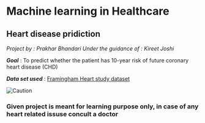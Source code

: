 # Machine learning in Healthcare

## Heart disease pridiction

_Project by : Prakhar Bhandari_
_Under the guidance of : Kireet Joshi_

___Goal___ : To predict whether the patient has 10-year risk of future coronary heart disease (CHD)  

___Data set used___ : [Framingham Heart study dataset](https://www.kaggle.com/amanajmera1/framingham-heart-study-dataset)

![Caution](https://upload.wikimedia.org/wikipedia/commons/thumb/9/92/Caution_sign_used_on_roads_pn.svg/1200px-Caution_sign_used_on_roads_pn.svg.png)

### Given project is meant for learning purpose only, in case of any heart related issuse concult a doctor